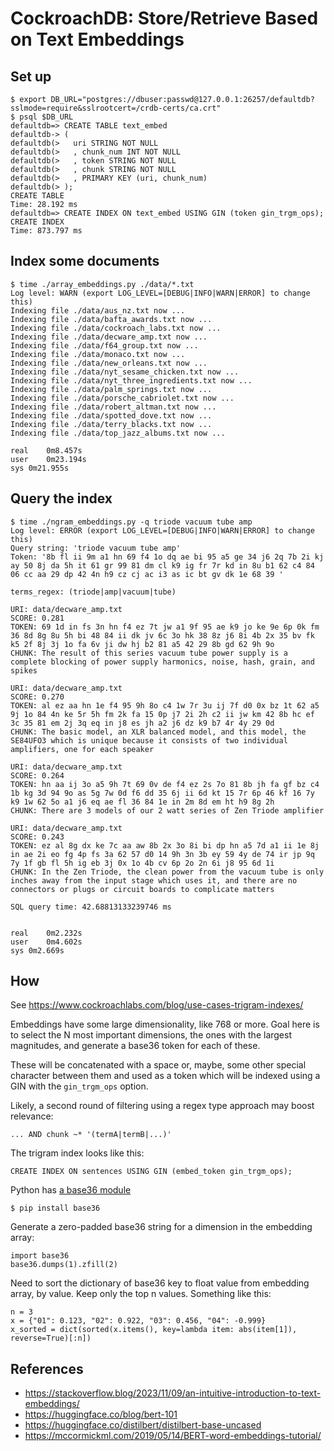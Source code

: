 # CockroachDB: Store/Retrieve Based on Text Embeddings

## Set up

```
$ export DB_URL="postgres://dbuser:passwd@127.0.0.1:26257/defaultdb?sslmode=require&sslrootcert=/crdb-certs/ca.crt"
$ psql $DB_URL
defaultdb=> CREATE TABLE text_embed
defaultdb-> (
defaultdb(>   uri STRING NOT NULL
defaultdb(>   , chunk_num INT NOT NULL
defaultdb(>   , token STRING NOT NULL
defaultdb(>   , chunk STRING NOT NULL
defaultdb(>   , PRIMARY KEY (uri, chunk_num)
defaultdb(> );
CREATE TABLE
Time: 28.192 ms
defaultdb=> CREATE INDEX ON text_embed USING GIN (token gin_trgm_ops);
CREATE INDEX
Time: 873.797 ms
```

## Index some documents

```
$ time ./array_embeddings.py ./data/*.txt
Log level: WARN (export LOG_LEVEL=[DEBUG|INFO|WARN|ERROR] to change this)
Indexing file ./data/aus_nz.txt now ...
Indexing file ./data/bafta_awards.txt now ...
Indexing file ./data/cockroach_labs.txt now ...
Indexing file ./data/decware_amp.txt now ...
Indexing file ./data/f64_group.txt now ...
Indexing file ./data/monaco.txt now ...
Indexing file ./data/new_orleans.txt now ...
Indexing file ./data/nyt_sesame_chicken.txt now ...
Indexing file ./data/nyt_three_ingredients.txt now ...
Indexing file ./data/palm_springs.txt now ...
Indexing file ./data/porsche_cabriolet.txt now ...
Indexing file ./data/robert_altman.txt now ...
Indexing file ./data/spotted_dove.txt now ...
Indexing file ./data/terry_blacks.txt now ...
Indexing file ./data/top_jazz_albums.txt now ...

real	0m8.457s
user	0m23.194s
sys	0m21.955s
```

## Query the index

```
$ time ./ngram_embeddings.py -q triode vacuum tube amp
Log level: ERROR (export LOG_LEVEL=[DEBUG|INFO|WARN|ERROR] to change this)
Query string: 'triode vacuum tube amp'
Token: '8b fl ii 9m a1 hn 69 f4 1o dq ae bi 95 a5 ge 34 j6 2q 7b 2i kj ay 50 8j da 5h it 61 gr 99 81 dm cl k9 ig fr 7r kd in 8u b1 62 c4 84 06 cc aa 29 dp 42 4n h9 cz cj ac i3 as ic bt gv dk 1e 68 39 '

terms_regex: (triode|amp|vacuum|tube)

URI: data/decware_amp.txt
SCORE: 0.281
TOKEN: 69 1d in fs 3n hn f4 ez 7t jw a1 9f 95 ae k9 jo ke 9e 6p 0k fm 36 8d 8g 8u 5h bi 48 84 ii dk jv 6c 3o hk 38 8z j6 8i 4b 2x 35 bv fk k5 2f 8j 3j 1o fa 6v ji dw hj b2 81 a5 42 29 8b gd 62 9h 9o
CHUNK: The result of this series vacuum tube power supply is a complete blocking of power supply harmonics, noise, hash, grain, and spikes

URI: data/decware_amp.txt
SCORE: 0.270
TOKEN: al ez aa hn 1e f4 95 9h 8o c4 1w 7r 3u ij 7f d0 0x bz 1t 62 a5 9j 1o 84 4n ke 5r 5h fm 2k fa 15 0p j7 2i 2h c2 ii jw km 42 8b hc ef 3c 35 81 em 2j 3q eq in j8 es jh a2 j6 dz k9 b7 4r 4y 29 0d
CHUNK: The basic model, an XLR balanced model, and this model, the SE84UFO3 which is unique because it consists of two individual amplifiers, one for each speaker

URI: data/decware_amp.txt
SCORE: 0.264
TOKEN: hn aa ij 3o a5 9h 7t 69 0v de f4 ez 2s 7o 81 8b jh fa gf bz c4 1b kg 3d 94 9o as 5g 7w 0d f6 dd 35 6j ii 6d kt 15 7r 6p 46 kf 16 7y k9 1w 62 5o a1 j6 eq ae fl 36 84 1e in 2m 8d em ht h9 8g 2h
CHUNK: There are 3 models of our 2 watt series of Zen Triode amplifier

URI: data/decware_amp.txt
SCORE: 0.243
TOKEN: ez al 8g dx ke 7c aa aw 8b 2x 3o 8i bi dp hn a5 7d a1 ii 1e 8j in ae 2i eo fg 4p fs 3a 62 57 d0 14 9h 3n 3b ey 59 4y de 74 ir jp 9q 7y 1f gb fl 5h ig eb 3j 0x 1o 4b cv 6p 2o 2n 6i j8 95 6d 1i
CHUNK: In the Zen Triode, the clean power from the vacuum tube is only inches away from the input stage which uses it, and there are no connectors or plugs or circuit boards to complicate matters

SQL query time: 42.68813133239746 ms


real	0m2.232s
user	0m4.602s
sys	0m2.669s
```

## How

See https://www.cockroachlabs.com/blog/use-cases-trigram-indexes/

Embeddings have some large dimensionality, like 768 or more.  Goal here is to
select the N most important dimensions, the ones with the largest magnitudes,
and generate a base36 token for each of these.

These will be concatenated with a space or, maybe, some other special
character between them and used as a token which will be indexed using a GIN with
the `gin_trgm_ops` option.

Likely, a second round of filtering using a regex type approach may boost relevance:
```
... AND chunk ~* '(termA|termB|...)'
```

The trigram index looks like this:
```
CREATE INDEX ON sentences USING GIN (embed_token gin_trgm_ops);
```

Python has [a base36 module](https://pypi.org/project/base36/)

```
$ pip install base36
```

Generate a zero-padded base36 string for a dimension in the embedding array:
```
import base36
base36.dumps(1).zfill(2)
```

Need to sort the dictionary of base36 key to float value from embedding array, by value.
Keep only the top n values.  Something like this:
```
n = 3
x = {"01": 0.123, "02": 0.922, "03": 0.456, "04": -0.999}
x_sorted = dict(sorted(x.items(), key=lambda item: abs(item[1]), reverse=True)[:n])
```

## References

* https://stackoverflow.blog/2023/11/09/an-intuitive-introduction-to-text-embeddings/
* https://huggingface.co/blog/bert-101
* https://huggingface.co/distilbert/distilbert-base-uncased
* https://mccormickml.com/2019/05/14/BERT-word-embeddings-tutorial/

